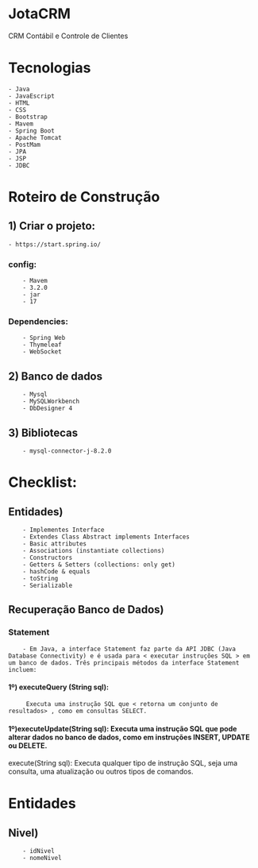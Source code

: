 # JotaCRM
CRM Contábil e Controle de Clientes

# Tecnologias
    - Java
    - JavaEscript
    - HTML
    - CSS
    - Bootstrap
    - Mavem
    - Spring Boot
    - Apache Tomcat
    - PostMam
    - JPA
    - JSP
    - JDBC
    
# Roteiro de Construção

## 1) Criar o projeto:
    - https://start.spring.io/

### config:
        - Mavem
        - 3.2.0
        - jar
        - 17

### Dependencies:
        - Spring Web
        - Thymeleaf
        - WebSocket
        
## 2) Banco de dados
        - Mysql
        - MySQLWorkbench
        - DbDesigner 4

## 3) Bibliotecas
        - mysql-connector-j-8.2.0

# Checklist:
## Entidades)
        - Implementes Interface
        - Extendes Class Abstract implements Interfaces
        - Basic attributes
        - Associations (instantiate collections)
        - Constructors
        - Getters & Setters (collections: only get)
        - hashCode & equals
        - toString
        - Serializable
## Recuperação Banco de Dados)
### Statement
        - Em Java, a interface Statement faz parte da API JDBC (Java Database Connectivity) e é usada para < executar instruções SQL > em um banco de dados. Três principais métodos da interface Statement incluem:

#### 1º) executeQuery (String sql):
         Executa uma instrução SQL que < retorna um conjunto de resultados> , como em consultas SELECT.

#### 1º)executeUpdate(String sql): Executa uma instrução SQL que pode alterar dados no banco de dados, como em instruções INSERT, UPDATE ou DELETE.

execute(String sql): Executa qualquer tipo de instrução SQL, seja uma consulta, uma atualização ou outros tipos de comandos.
# Entidades
## Nivel)
        - idNivel
        - nomeNivel
